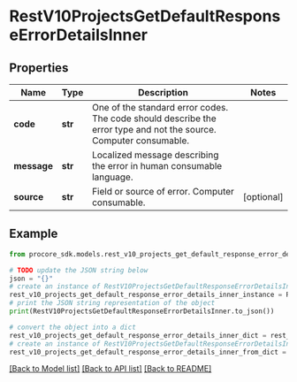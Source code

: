 # RestV10ProjectsGetDefaultResponseErrorDetailsInner


## Properties

Name | Type | Description | Notes
------------ | ------------- | ------------- | -------------
**code** | **str** | One of the standard error codes. The code should describe the error type and not the source. Computer consumable. | 
**message** | **str** | Localized message describing the error in human consumable language. | 
**source** | **str** | Field or source of error. Computer consumable. | [optional] 

## Example

```python
from procore_sdk.models.rest_v10_projects_get_default_response_error_details_inner import RestV10ProjectsGetDefaultResponseErrorDetailsInner

# TODO update the JSON string below
json = "{}"
# create an instance of RestV10ProjectsGetDefaultResponseErrorDetailsInner from a JSON string
rest_v10_projects_get_default_response_error_details_inner_instance = RestV10ProjectsGetDefaultResponseErrorDetailsInner.from_json(json)
# print the JSON string representation of the object
print(RestV10ProjectsGetDefaultResponseErrorDetailsInner.to_json())

# convert the object into a dict
rest_v10_projects_get_default_response_error_details_inner_dict = rest_v10_projects_get_default_response_error_details_inner_instance.to_dict()
# create an instance of RestV10ProjectsGetDefaultResponseErrorDetailsInner from a dict
rest_v10_projects_get_default_response_error_details_inner_from_dict = RestV10ProjectsGetDefaultResponseErrorDetailsInner.from_dict(rest_v10_projects_get_default_response_error_details_inner_dict)
```
[[Back to Model list]](../README.md#documentation-for-models) [[Back to API list]](../README.md#documentation-for-api-endpoints) [[Back to README]](../README.md)


